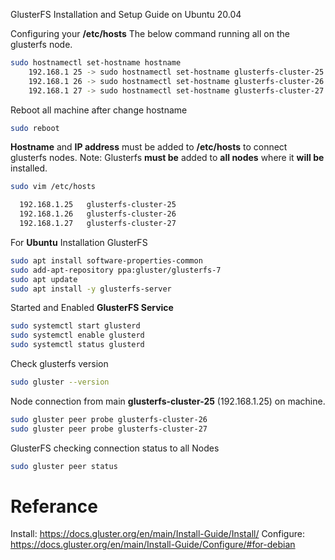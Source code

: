 GlusterFS Installation and Setup Guide on Ubuntu 20.04

Configuring your **/etc/hosts**
The below command running all on the glusterfs node.
``` bash
sudo hostnamectl set-hostname hostname
    192.168.1 25 -> sudo hostnamectl set-hostname glusterfs-cluster-25  
    192.168.1 26 -> sudo hostnamectl set-hostname glusterfs-cluster-26
    192.168.1 27 -> sudo hostnamectl set-hostname glusterfs-cluster-27
```

Reboot all machine after change hostname 
``` bash
sudo reboot
```

**Hostname** and **IP address** must be added to **/etc/hosts** to connect glusterfs nodes.
Note: Glusterfs **must be** added to **all nodes** where it **will be** installed.
``` bash
sudo vim /etc/hosts

  192.168.1.25   glusterfs-cluster-25
  192.168.1.26   glusterfs-cluster-26
  192.168.1.27   glusterfs-cluster-27

```

For **Ubuntu** Installation GlusterFS
``` bash
sudo apt install software-properties-common
sudo add-apt-repository ppa:gluster/glusterfs-7
sudo apt update
sudo apt install -y glusterfs-server

```

Started and Enabled **GlusterFS Service**
``` bash
sudo systemctl start glusterd
sudo systemctl enable glusterd
sudo systemctl status glusterd

```

Check glusterfs version
``` bash
sudo gluster --version

```

Node connection from main **glusterfs-cluster-25** (192.168.1.25) on machine.
``` bash
sudo gluster peer probe glusterfs-cluster-26
sudo gluster peer probe glusterfs-cluster-27

```

GlusterFS checking connection status to all Nodes
``` bash
sudo gluster peer status

```


# Referance
Install: https://docs.gluster.org/en/main/Install-Guide/Install/
Configure: https://docs.gluster.org/en/main/Install-Guide/Configure/#for-debian
